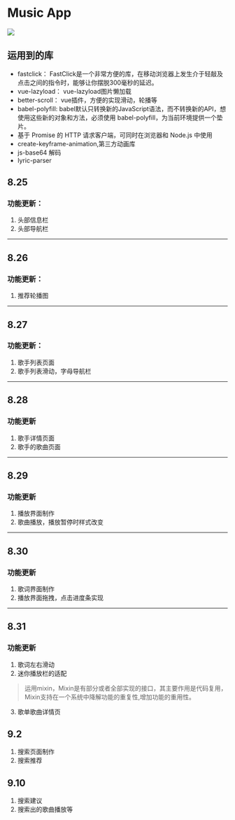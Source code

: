 # Music App #

![](https://i.imgur.com/ppynp4a.gif)

## 运用到的库 ##
-	fastclick： FastClick是一个非常方便的库，在移动浏览器上发生介于轻敲及点击之间的指令时，能够让你摆脱300毫秒的延迟。
-	vue-lazyload： vue-lazyload图片懒加载
-	better-scroll： vue插件，方便的实现滑动，轮播等
-	babel-polyfill: babel默认只转换新的JavaScript语法，而不转换新的API，想使用这些新的对象和方法，必须使用 babel-polyfill，为当前环境提供一个垫片。
-	基于 Promise 的 HTTP 请求客户端，可同时在浏览器和 Node.js 中使用
-	create-keyframe-animation,第三方动画库
-	js-base64 解码
-	lyric-parser

## 8.25 ##
### 功能更新：
1. 头部信息栏 <m-header>
2. 头部导航栏 <tab-bar>


----------
## 8.26 ##
### 功能更新：
1. 推荐轮播图 <recommend>


----------
## 8.27 ##
### 功能更新：
1. 歌手列表页面 <singer>
2. 歌手列表滑动，字母导航栏


----------
## 8.28 ##
### 功能更新
1. 歌手详情页面 <singer-detail>
2. 歌手的歌曲页面 <music-list>

----------
## 8.29 ##
### 功能更新
1. 播放界面制作 <player>
2. 歌曲播放，播放暂停时样式改变

----------
## 8.30 ##
### 功能更新
1. 歌词界面制作 <song>
2. 播放界面拖拽，点击进度条实现

----------
## 8.31 ##
### 功能更新
1. 歌词左右滑动 
2. 迷你播放栏的适配
> 运用mixin，Mixin是有部分或者全部实现的接口，其主要作用是代码复用，Mixin支持在一个系统中降解功能的重复性,增加功能的重用性。
3. 歌单歌曲详情页 <disc>

## 9.2 ##
1. 搜索页面制作 <search>
2. 搜索推荐

## 9.10 ##
1. 搜索建议 <suggest>
2. 搜索出的歌曲播放等